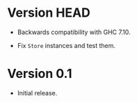 # Version HEAD

* Backwards compatibility with GHC 7.10.

* Fix `Store` instances and test them.


# Version 0.1

* Initial release.
